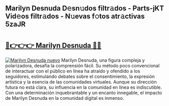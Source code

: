 ## Marilyn Desnuda D𝚎sn𝚞dos filtr𝚊dos - Parts-jKT Vid𝚎os filtr𝚊dos - N𝚞evas f𝚘tos atr𝚊ctivas 5zaJR

# <h2><a href="http://mb9bzx.tromn.icu/?c=Marilyn+Desnuda">🔗👉👉👉 Marilyn Desnuda 🔗🔗</a></h2>

[![Marilyn Desnuda nuevo](https://i.imgur.com/pEAQMta.gif)](http://mb9bzx.tromn.icu/?c=Marilyn+Desnuda)
Marilyn Desnuda, una figura compleja y polarizadora, desafía la comprensión fácil. Su método poco convencional de interactuar con el público en línea ha atraído y ofendido a los seguidores, estimulando debates sobre el consentimiento, la expresión artística y la esencia de las comunidades virtuales. Aunque su dirección futura no está clara, su influencia en la comunidad en línea es indiscutible. Con una determinación inquebrantable y un encanto innegable, el impacto de Marilyn Desnuda en la comunidad digital es inmenso.
